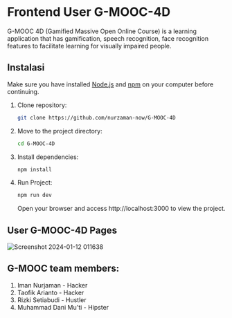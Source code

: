 # Frontend User G-MOOC-4D

G-MOOC 4D (Gamified Massive Open Online Course) is a learning application that has gamification, speech recognition, face recognition features to facilitate learning for visually impaired people.

## Instalasi

Make sure you have installed [Node.js](https://nodejs.org/) and [npm](https://www.npmjs.com/) on your computer before continuing.

1. Clone repository:
   ```bash
   git clone https://github.com/nurzaman-now/G-MOOC-4D
   ```
2. Move to the project directory:
   ```bash
   cd G-MOOC-4D
   ```
3. Install dependencies:
   ```bash
   npm install
   ```
4. Run Project:
   ```bash
   npm run dev
   ```
   Open your browser and access http://localhost:3000 to view the project.

## User G-MOOC-4D Pages
![Screenshot 2024-01-12 011638](https://github.com/nurzaman-now/G-MOOC-4D/assets/75087977/51cd55cd-8f69-4b32-ab16-0145ca732089)

## G-MOOC team members:
 
1. Iman Nurjaman - Hacker
2. Taofik Arianto - Hacker
3. Rizki Setiabudi - Hustler
4. Muhammad Dani Mu'ti - Hipster
